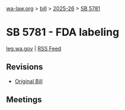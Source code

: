 [wa-law.org](/) > [bill](/bill/) > [2025-26](/bill/2025-26/) > [SB 5781](/bill/2025-26/sb/5781/)

# SB 5781 - FDA labeling
[leg.wa.gov](https://app.leg.wa.gov/billsummary?BillNumber=5781&Year=2025&Initiative=false) | [RSS Feed](./rss.xml)

## Revisions
* [Original Bill](1/)

## Meetings